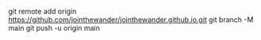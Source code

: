 git remote add origin https://github.com/jointhewander/jointhewander.github.io.git
git branch -M main
git push -u origin main
